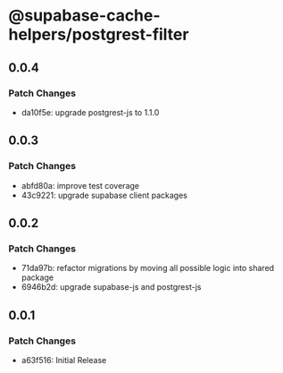 # @supabase-cache-helpers/postgrest-filter

## 0.0.4

### Patch Changes

- da10f5e: upgrade postgrest-js to 1.1.0

## 0.0.3

### Patch Changes

- abfd80a: improve test coverage
- 43c9221: upgrade supabase client packages

## 0.0.2

### Patch Changes

- 71da97b: refactor migrations by moving all possible logic into shared package
- 6946b2d: upgrade supabase-js and postgrest-js

## 0.0.1

### Patch Changes

- a63f516: Initial Release
